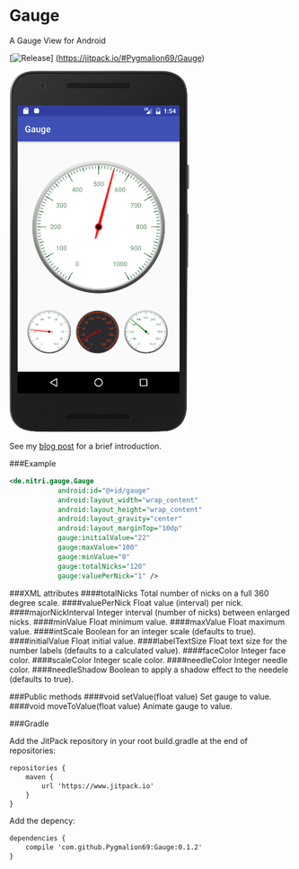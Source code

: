 # Gauge
A Gauge View for Android

[![Release](https://jitpack.io/v/Pygmalion69/Gauge.svg)]
(https://jitpack.io/#Pygmalion69/Gauge)

![Android Gauge](device-screenshot-2.png "Android Gauge")

See my [blog post](http://pygmalion.nitri.de/android-gauge-view-1039.html) for a brief introduction.

###Example

```xml
<de.nitri.gauge.Gauge
            android:id="@+id/gauge"
            android:layout_width="wrap_content"
            android:layout_height="wrap_content"
            android:layout_gravity="center"
            android:layout_marginTop="10dp"
            gauge:initialValue="22"
            gauge:maxValue="100"
            gauge:minValue="0"
            gauge:totalNicks="120"
            gauge:valuePerNick="1" />
```

###XML attributes
####totalNicks
Total number of nicks on a full 360 degree scale.
####valuePerNick
Float value (interval) per nick.
####majorNickInterval
Integer interval (number of nicks) between enlarged nicks.
####minValue
Float minimum value.
####maxValue
Float maximum value.
####intScale
Boolean for an integer scale (defaults to true).
####initialValue
Float initial value.
####labelTextSize
Float text size for the number labels (defaults to a calculated value).
####faceColor
Integer face color.
####scaleColor
Integer scale color.
####needleColor
Integer needle color.
####needleShadow
Boolean to apply a shadow effect to the needele (defaults to true).

###Public methods
####void setValue(float value)
Set gauge to value.
####void moveToValue(float value)
Animate gauge to value.

###Gradle

Add the JitPack repository in your root build.gradle at the end of repositories:

```
repositories {
    maven {
        url 'https://www.jitpack.io'
    }
}
```

Add the depency:

```
dependencies {
    compile 'com.github.Pygmalion69:Gauge:0.1.2'
}
```
